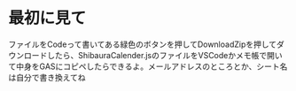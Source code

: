 # 最初に見て
ファイルをCodeって書いてある緑色のボタンを押してDownloadZipを押してダウンロードしたら、ShibauraCalender.jsのファイルをVSCodeかメモ帳で開いて中身をGASにコピペしたらできるよ。メールアドレスのところとか、シート名は自分で書き換えてね
